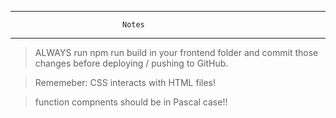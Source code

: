 ***********************************************************************************************************************************************
                             Notes
***********************************************************************************************************************************************

> ALWAYS run npm run build in your frontend folder and commit those changes before deploying / pushing to GitHub.

>Rememeber: CSS interacts with HTML files!

>function compnents should be in Pascal case!!